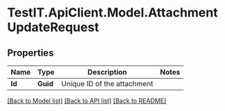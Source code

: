# TestIT.ApiClient.Model.AttachmentUpdateRequest

## Properties

Name | Type | Description | Notes
------------ | ------------- | ------------- | -------------
**Id** | **Guid** | Unique ID of the attachment | 

[[Back to Model list]](../README.md#documentation-for-models) [[Back to API list]](../README.md#documentation-for-api-endpoints) [[Back to README]](../README.md)

